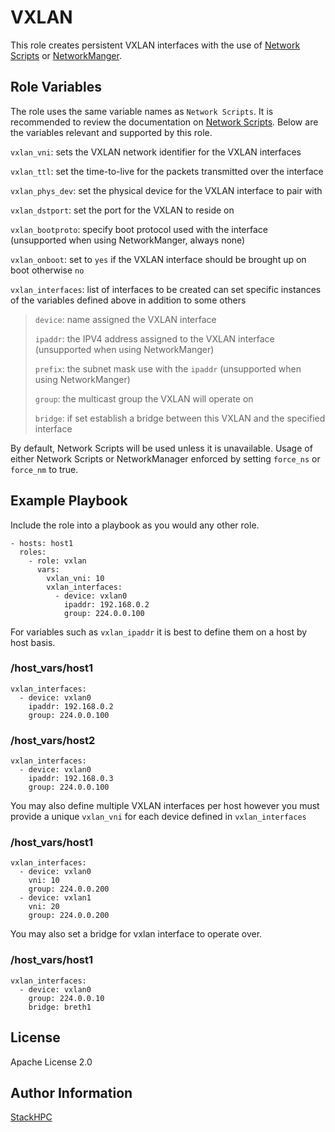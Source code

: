 VXLAN
=========

This role creates persistent VXLAN interfaces with the use of [Network Scripts](https://pkgs.org/download/network-scripts) or [NetworkManger](https://pkgs.org/download/NetworkManager).

Role Variables
--------------

The role uses the same variable names as `Network Scripts`. It is recommended to review the documentation on [Network Scripts](https://access.redhat.com/documentation/en-us/red_hat_enterprise_linux/6/html/deployment_guide/s1-networkscripts-interfaces). Below are the variables relevant and supported by this role.

`vxlan_vni`: sets the VXLAN network identifier for the VXLAN interfaces

`vxlan_ttl`: set the time-to-live for the packets transmitted over the interface

`vxlan_phys_dev`: set the physical device for the VXLAN interface to pair with

`vxlan_dstport`: set the port for the VXLAN to reside on

`vxlan_bootproto`: specify boot protocol used with the interface (unsupported when using NetworkManger, always none)

`vxlan_onboot`: set to `yes` if the VXLAN interface should be brought up on boot otherwise `no`

`vxlan_interfaces`: list of interfaces to be created can set specific instances of the variables defined above in addition to some others
> `device`: name assigned the VXLAN interface
>
> `ipaddr`: the IPV4 address assigned to the VXLAN interface (unsupported when using NetworkManger)
>
> `prefix`: the subnet mask use with the `ipaddr` (unsupported when using NetworkManger)
>
> `group`: the multicast group the VXLAN will operate on
>
> `bridge`: if set establish a bridge between this VXLAN and the specified interface

By default, Network Scripts will be used unless it is unavailable. Usage of either Network Scripts or NetworkManager enforced by setting `force_ns` or `force_nm` to true. 

Example Playbook
----------------

  Include the role into a playbook as you would any other role.

    - hosts: host1
      roles:
        - role: vxlan
          vars:
            vxlan_vni: 10
            vxlan_interfaces:
              - device: vxlan0
                ipaddr: 192.168.0.2
                group: 224.0.0.100


  For variables such as `vxlan_ipaddr` it is best to define them on a host by host basis.

  ### /host_vars/host1

    vxlan_interfaces:
      - device: vxlan0
        ipaddr: 192.168.0.2
        group: 224.0.0.100

  ### /host_vars/host2

    vxlan_interfaces:
      - device: vxlan0
        ipaddr: 192.168.0.3
        group: 224.0.0.100

You may also define multiple VXLAN interfaces per host however you must provide a unique `vxlan_vni` for each device defined in `vxlan_interfaces`

  ### /host_vars/host1

    vxlan_interfaces:
      - device: vxlan0
        vni: 10
        group: 224.0.0.200
      - device: vxlan1
        vni: 20
        group: 224.0.0.200

You may also set a bridge for vxlan interface to operate over.

  ### /host_vars/host1

    vxlan_interfaces:
      - device: vxlan0
        group: 224.0.0.10
        bridge: breth1

License
-------

Apache License 2.0

Author Information
------------------

[StackHPC](https://www.stackhpc.com/)
